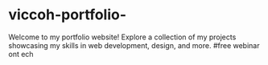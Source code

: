 # viccoh-portfolio-
Welcome to my portfolio website! Explore a collection of my projects showcasing my skills in web development, design, and more. #free webinar ont ech
